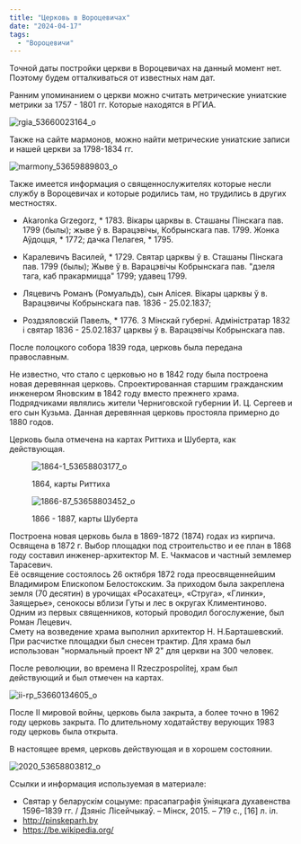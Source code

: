 ```yaml
---
title: "Церковь в Вороцевичах"
date: "2024-04-17"
tags: 
  - "Вороцевичи"
---
```


Точной даты постройки церкви в Вороцевичах на данный момент нет. Поэтому будем отталкиваться от известных нам дат.

Ранним упоминанием о церкви можно считать метрические униатские метрики за 1757 - 1801 гг. Которые находятся в РГИА.

![rgia_53660023164_o](https://github.com/escfrpls/drochiczynpoleski/assets/125834172/bfed2187-494f-4e71-b29a-14e2b96ac3e0)

Также на сайте мармонов, можно найти метрические униатские записи и нашей церкви за 1798-1834 гг.

![marmony_53659889803_o](https://github.com/escfrpls/drochiczynpoleski/assets/125834172/2c629845-ea81-4266-b7c7-b76c9cd4f96f)

Также имеется информация о священнослужителях которые несли службу в Вороцевичах и которые родились там, но трудились в других местностях.

- Akaronka Grzegorz, \* 1783. Вiкары царквы в. Сташаны Пiнскага пав. 1799 (былы); жыве ў в. Варацэвiчы, Кобрынскага пав. 1799. Жонка Аўдоцця, \* 1772; дачка Пелагея, \* 1795.
- Каралевичъ Василей, \* 1729. Святар царквы ў в. Сташаны Пiнскага пав. 1799 (былы); Жыве ў в. Варацэвiчы Кобрынскага пав. "дзеля тага, каб пракармицца" 1799; удавец 1799.

- Ляцевичъ Романъ (Ромуальдъ), сын Алiсея. Вiкары царквы ў в. Варацэвичы Кобрынскага пав. 1836 - 25.02.1837;
- Роздзяловскiй Павелъ, \* 1776. З Мiнскай губернi. Адмiнiстратар 1832 i святар 1836 - 25.02.1837 царквы ў в. Варацэвiчы Кобрынскага пав.

После полоцкого собора 1839 года, церковь была передана православным.

Не известно, что стало с церковью но в 1842 году была построена новая деревянная церковь. Спроектированная старшим гражданским инженером Яновским в 1842 году вместо прежнего храма. Подрядчиками являлись жители Черниговской губернии И. Ц. Сергеев и его сын Кузьма. Данная деревянная церковь простояла примерно до 1880 годов.

Церковь была отмечена на картах Риттиха и Шуберта, как действующая.

<figure>

![1864-1_53658803177_o](https://github.com/escfrpls/drochiczynpoleski/assets/125834172/7a961c4f-622a-4a0a-8c40-5688c9a64cd9)

<figcaption>

1864, карты Риттиха

</figcaption>

</figure>

<figure>

![1866-87_53658803452_o](https://github.com/escfrpls/drochiczynpoleski/assets/125834172/65dc891e-cbb6-42de-8c8d-1d848a0b2157)

<figcaption>

1866 - 1887, карты Шуберта

</figcaption>

</figure>

Построена новая церковь была в 1869-1872 (1874) годах из кирпича. Освящена в 1872 г. Выбор площадки под строительство и ее план в 1868 году составил инженер-архитектор М. Е. Чакмасов и частный землемер Тарасевич.  
Её освящение состоялось 26 октября 1872 года преосвященнейшим Владимиром Епископом Белостокским. За приходом была закреплена земля (70 десятин) в урочищах «Росахатец», «Струга», «Глинки», Заящерье», сенокосы вблизи Гуты и лес в округах Климентиново.  
Одним из первых священников, который проводил богослужение, был Роман Лецевич.  
Смету на возведение храма выполнил архитектор Н. Н.Барташевский.  
При расчистке площадки был снесен трактир. Для храма был использован "нормальный проект № 2" для церкви на 300 человек.

После революции, во времена II Rzeczpospolitej, храм был действующий и был отмечен на картах.

![ii-rp_53660134605_o](https://github.com/escfrpls/drochiczynpoleski/assets/125834172/dfb6f6cb-2bb8-45dd-83a3-1ee4f02b45dd)

После II мировой войны, церковь была закрыта, а более точно в 1962 году церковь закрыта. По длительному ходатайству верующих 1983 году церковь была открыта.

В настоящее время, церковь действующая и в хорошем состоянии.

![2020_53658803812_o](https://github.com/escfrpls/drochiczynpoleski/assets/125834172/11d3639a-df8b-4c14-9438-9871fdd65562)

Ссылки и информация используемая в материале:

- Святар у беларускім соцыуме: прасапаграфія ўніяцкага духавенства 1596–1839 гг. / Дзяніс Лісейчыкаў. – Мінск, 2015. – 719 с., \[16\] л. іл.
- http://pinskeparh.by
- https://be.wikipedia.org/
